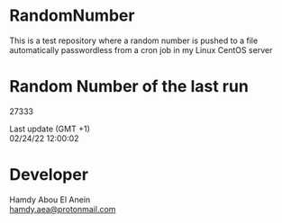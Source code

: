 # RandomNumber    
This is a test repository where a random number is pushed to a file automatically passwordless from a cron job in my Linux CentOS server    
# Random Number of the last run   
27333
      
Last update (GMT +1)    
02/24/22 12:00:02
# Developer    
Hamdy Abou El Anein   
hamdy.aea@protonmail.com
